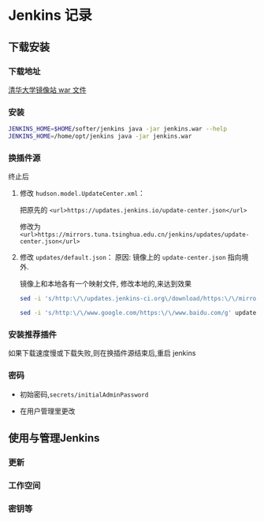 # Jenkins 记录

## 下载安装

### 下载地址

[清华大学镜像站 war 文件](https://mirrors.tuna.tsinghua.edu.cn/jenkins/war-stable/)

### 安装

```bash
JENKINS_HOME=$HOME/softer/jenkins java -jar jenkins.war --help
JENKINS_HOME=/home/opt/jenkins java -jar jenkins.war
```

### 换插件源

终止后

1. 修改 `hudson.model.UpdateCenter.xml`：

    把原先的 `<url>https://updates.jenkins.io/update-center.json</url>`

    修改为 `<url>https://mirrors.tuna.tsinghua.edu.cn/jenkins/updates/update-center.json</url>`

2. 修改 `updates/default.json`：
    原因: 镜像上的 `update-center.json` 指向境外.

    镜像上和本地各有一个映射文件, 修改本地的,来达到效果

    ```bash
    sed -i 's/http:\/\/updates.jenkins-ci.org\/download/https:\/\/mirrors.tuna.tsinghua.edu.cn\/jenkins/g' updates/default.json

    sed -i 's/http:\/\/www.google.com/https:\/\/www.baidu.com/g' updates/default.json
    ```

### 安装推荐插件

如果下载速度慢或下载失败,则在换插件源结束后,重启 jenkins

### 密码

- 初始密码,`secrets/initialAdminPassword`

- 在用户管理里更改

## 使用与管理Jenkins

### 更新

### 工作空间

### 密钥等
